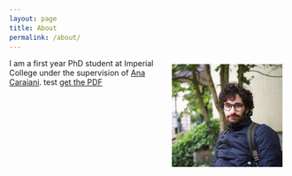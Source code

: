 ```yaml
---
layout: page
title: About
permalink: /about/
---
```


<img style="float: right; padding: 10px" width="200" src="assests/Pic.jpg">


I am a first year PhD student at Imperial College under the supervision of [Ana Caraiani](https://wwwf.imperial.ac.uk/~acaraian/). 
test [get the PDF](/assests/ShimuraData.pdf)